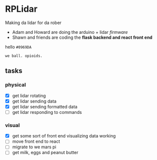 # RPLidar

Making da lidar for da rober 

- Adam and Howard are doing the arduino + lidar _firmware_
- Shawn and friends are coding the **flask backend and react front end**

hello `#0969DA`

```
we ball. opioids.
```

## tasks
### physical
- [x] get lidar rotating
- [x] get lidar sending data
- [x] get lidar sending formatted data
- [ ] get lidar responding to commands

### visual
- [x] get some sort of front end visualizing data working
- [ ] move front end to react
- [ ] migrate to we mars pi
- [ ] get milk, eggs and peanut butter
